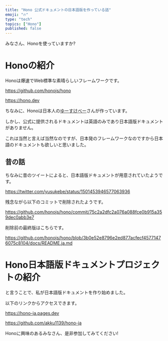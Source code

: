 ```yaml
---
title: "Hono 公式ドキュメントの日本語版を作っている話"
emoji: "🔥"
type: "tech"
topics: ["Hono"]
published: false
---
```


みなさん、Honoを使っていますか?


# Honoの紹介

Honoは爆速でWeb標準な素晴らしいフレームワークです。

https://github.com/honojs/hono

https://hono.dev

ちなみに、Honoは日本人の[ゆーすけべー](https://zenn.dev/yusukebe)さんが作っています。

しかし、公式に提供されるドキュメントは英語のみであり日本語版ドキュメントがありません。

これは当然と言えば当然なのですが、日本発のフレームワークなのですから日本語のドキュメントも欲しいと思いました。


## 昔の話

ちなみに昔のツイートによると、日本語版ドキュメントが用意されていたようです。

https://twitter.com/yusukebe/status/1501453946577063936

残念ながら以下のコミットで削除されたようです。

https://github.com/honojs/hono/commit/75c2a2dfc2a076a088fce0b915a359dec0abb3e7

削除前の最終版はこちらです。

https://github.com/honojs/hono/blob/3b0e52e8796e2ed877acfecf45771476075c8104/docs/README.ja.md


# Hono日本語版ドキュメントプロジェクトの紹介

と言うことで、私が日本語版ドキュメントを作り始めました。

以下のリンクからアクセスできます。

https://hono-ja.pages.dev

https://github.com/akku1139/hono-ja

Honoに興味のあるみなさん、是非参加してみてください!
